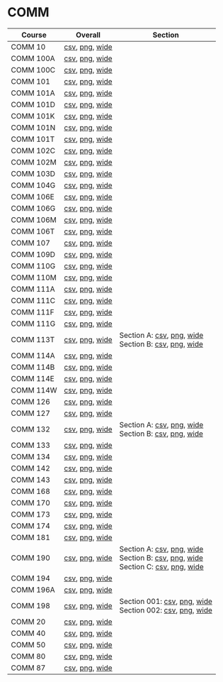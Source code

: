 # COMM

| Course | Overall | Section |
| ------ | ------- | ------- |
| COMM 10 | [csv](https://github.com/UCSD-Historical-Enrollment-Data/2024Fall/blob/main/overall/COMM%2010.csv), [png](https://raw.githubusercontent.com/UCSD-Historical-Enrollment-Data/2024Fall/main/plot_overall/COMM%2010.png), [wide](https://raw.githubusercontent.com/UCSD-Historical-Enrollment-Data/2024Fall/main/plot_overall_wide/COMM%2010.png) |  |
| COMM 100A | [csv](https://github.com/UCSD-Historical-Enrollment-Data/2024Fall/blob/main/overall/COMM%20100A.csv), [png](https://raw.githubusercontent.com/UCSD-Historical-Enrollment-Data/2024Fall/main/plot_overall/COMM%20100A.png), [wide](https://raw.githubusercontent.com/UCSD-Historical-Enrollment-Data/2024Fall/main/plot_overall_wide/COMM%20100A.png) |  |
| COMM 100C | [csv](https://github.com/UCSD-Historical-Enrollment-Data/2024Fall/blob/main/overall/COMM%20100C.csv), [png](https://raw.githubusercontent.com/UCSD-Historical-Enrollment-Data/2024Fall/main/plot_overall/COMM%20100C.png), [wide](https://raw.githubusercontent.com/UCSD-Historical-Enrollment-Data/2024Fall/main/plot_overall_wide/COMM%20100C.png) |  |
| COMM 101 | [csv](https://github.com/UCSD-Historical-Enrollment-Data/2024Fall/blob/main/overall/COMM%20101.csv), [png](https://raw.githubusercontent.com/UCSD-Historical-Enrollment-Data/2024Fall/main/plot_overall/COMM%20101.png), [wide](https://raw.githubusercontent.com/UCSD-Historical-Enrollment-Data/2024Fall/main/plot_overall_wide/COMM%20101.png) |  |
| COMM 101A | [csv](https://github.com/UCSD-Historical-Enrollment-Data/2024Fall/blob/main/overall/COMM%20101A.csv), [png](https://raw.githubusercontent.com/UCSD-Historical-Enrollment-Data/2024Fall/main/plot_overall/COMM%20101A.png), [wide](https://raw.githubusercontent.com/UCSD-Historical-Enrollment-Data/2024Fall/main/plot_overall_wide/COMM%20101A.png) |  |
| COMM 101D | [csv](https://github.com/UCSD-Historical-Enrollment-Data/2024Fall/blob/main/overall/COMM%20101D.csv), [png](https://raw.githubusercontent.com/UCSD-Historical-Enrollment-Data/2024Fall/main/plot_overall/COMM%20101D.png), [wide](https://raw.githubusercontent.com/UCSD-Historical-Enrollment-Data/2024Fall/main/plot_overall_wide/COMM%20101D.png) |  |
| COMM 101K | [csv](https://github.com/UCSD-Historical-Enrollment-Data/2024Fall/blob/main/overall/COMM%20101K.csv), [png](https://raw.githubusercontent.com/UCSD-Historical-Enrollment-Data/2024Fall/main/plot_overall/COMM%20101K.png), [wide](https://raw.githubusercontent.com/UCSD-Historical-Enrollment-Data/2024Fall/main/plot_overall_wide/COMM%20101K.png) |  |
| COMM 101N | [csv](https://github.com/UCSD-Historical-Enrollment-Data/2024Fall/blob/main/overall/COMM%20101N.csv), [png](https://raw.githubusercontent.com/UCSD-Historical-Enrollment-Data/2024Fall/main/plot_overall/COMM%20101N.png), [wide](https://raw.githubusercontent.com/UCSD-Historical-Enrollment-Data/2024Fall/main/plot_overall_wide/COMM%20101N.png) |  |
| COMM 101T | [csv](https://github.com/UCSD-Historical-Enrollment-Data/2024Fall/blob/main/overall/COMM%20101T.csv), [png](https://raw.githubusercontent.com/UCSD-Historical-Enrollment-Data/2024Fall/main/plot_overall/COMM%20101T.png), [wide](https://raw.githubusercontent.com/UCSD-Historical-Enrollment-Data/2024Fall/main/plot_overall_wide/COMM%20101T.png) |  |
| COMM 102C | [csv](https://github.com/UCSD-Historical-Enrollment-Data/2024Fall/blob/main/overall/COMM%20102C.csv), [png](https://raw.githubusercontent.com/UCSD-Historical-Enrollment-Data/2024Fall/main/plot_overall/COMM%20102C.png), [wide](https://raw.githubusercontent.com/UCSD-Historical-Enrollment-Data/2024Fall/main/plot_overall_wide/COMM%20102C.png) |  |
| COMM 102M | [csv](https://github.com/UCSD-Historical-Enrollment-Data/2024Fall/blob/main/overall/COMM%20102M.csv), [png](https://raw.githubusercontent.com/UCSD-Historical-Enrollment-Data/2024Fall/main/plot_overall/COMM%20102M.png), [wide](https://raw.githubusercontent.com/UCSD-Historical-Enrollment-Data/2024Fall/main/plot_overall_wide/COMM%20102M.png) |  |
| COMM 103D | [csv](https://github.com/UCSD-Historical-Enrollment-Data/2024Fall/blob/main/overall/COMM%20103D.csv), [png](https://raw.githubusercontent.com/UCSD-Historical-Enrollment-Data/2024Fall/main/plot_overall/COMM%20103D.png), [wide](https://raw.githubusercontent.com/UCSD-Historical-Enrollment-Data/2024Fall/main/plot_overall_wide/COMM%20103D.png) |  |
| COMM 104G | [csv](https://github.com/UCSD-Historical-Enrollment-Data/2024Fall/blob/main/overall/COMM%20104G.csv), [png](https://raw.githubusercontent.com/UCSD-Historical-Enrollment-Data/2024Fall/main/plot_overall/COMM%20104G.png), [wide](https://raw.githubusercontent.com/UCSD-Historical-Enrollment-Data/2024Fall/main/plot_overall_wide/COMM%20104G.png) |  |
| COMM 106E | [csv](https://github.com/UCSD-Historical-Enrollment-Data/2024Fall/blob/main/overall/COMM%20106E.csv), [png](https://raw.githubusercontent.com/UCSD-Historical-Enrollment-Data/2024Fall/main/plot_overall/COMM%20106E.png), [wide](https://raw.githubusercontent.com/UCSD-Historical-Enrollment-Data/2024Fall/main/plot_overall_wide/COMM%20106E.png) |  |
| COMM 106G | [csv](https://github.com/UCSD-Historical-Enrollment-Data/2024Fall/blob/main/overall/COMM%20106G.csv), [png](https://raw.githubusercontent.com/UCSD-Historical-Enrollment-Data/2024Fall/main/plot_overall/COMM%20106G.png), [wide](https://raw.githubusercontent.com/UCSD-Historical-Enrollment-Data/2024Fall/main/plot_overall_wide/COMM%20106G.png) |  |
| COMM 106M | [csv](https://github.com/UCSD-Historical-Enrollment-Data/2024Fall/blob/main/overall/COMM%20106M.csv), [png](https://raw.githubusercontent.com/UCSD-Historical-Enrollment-Data/2024Fall/main/plot_overall/COMM%20106M.png), [wide](https://raw.githubusercontent.com/UCSD-Historical-Enrollment-Data/2024Fall/main/plot_overall_wide/COMM%20106M.png) |  |
| COMM 106T | [csv](https://github.com/UCSD-Historical-Enrollment-Data/2024Fall/blob/main/overall/COMM%20106T.csv), [png](https://raw.githubusercontent.com/UCSD-Historical-Enrollment-Data/2024Fall/main/plot_overall/COMM%20106T.png), [wide](https://raw.githubusercontent.com/UCSD-Historical-Enrollment-Data/2024Fall/main/plot_overall_wide/COMM%20106T.png) |  |
| COMM 107 | [csv](https://github.com/UCSD-Historical-Enrollment-Data/2024Fall/blob/main/overall/COMM%20107.csv), [png](https://raw.githubusercontent.com/UCSD-Historical-Enrollment-Data/2024Fall/main/plot_overall/COMM%20107.png), [wide](https://raw.githubusercontent.com/UCSD-Historical-Enrollment-Data/2024Fall/main/plot_overall_wide/COMM%20107.png) |  |
| COMM 109D | [csv](https://github.com/UCSD-Historical-Enrollment-Data/2024Fall/blob/main/overall/COMM%20109D.csv), [png](https://raw.githubusercontent.com/UCSD-Historical-Enrollment-Data/2024Fall/main/plot_overall/COMM%20109D.png), [wide](https://raw.githubusercontent.com/UCSD-Historical-Enrollment-Data/2024Fall/main/plot_overall_wide/COMM%20109D.png) |  |
| COMM 110G | [csv](https://github.com/UCSD-Historical-Enrollment-Data/2024Fall/blob/main/overall/COMM%20110G.csv), [png](https://raw.githubusercontent.com/UCSD-Historical-Enrollment-Data/2024Fall/main/plot_overall/COMM%20110G.png), [wide](https://raw.githubusercontent.com/UCSD-Historical-Enrollment-Data/2024Fall/main/plot_overall_wide/COMM%20110G.png) |  |
| COMM 110M | [csv](https://github.com/UCSD-Historical-Enrollment-Data/2024Fall/blob/main/overall/COMM%20110M.csv), [png](https://raw.githubusercontent.com/UCSD-Historical-Enrollment-Data/2024Fall/main/plot_overall/COMM%20110M.png), [wide](https://raw.githubusercontent.com/UCSD-Historical-Enrollment-Data/2024Fall/main/plot_overall_wide/COMM%20110M.png) |  |
| COMM 111A | [csv](https://github.com/UCSD-Historical-Enrollment-Data/2024Fall/blob/main/overall/COMM%20111A.csv), [png](https://raw.githubusercontent.com/UCSD-Historical-Enrollment-Data/2024Fall/main/plot_overall/COMM%20111A.png), [wide](https://raw.githubusercontent.com/UCSD-Historical-Enrollment-Data/2024Fall/main/plot_overall_wide/COMM%20111A.png) |  |
| COMM 111C | [csv](https://github.com/UCSD-Historical-Enrollment-Data/2024Fall/blob/main/overall/COMM%20111C.csv), [png](https://raw.githubusercontent.com/UCSD-Historical-Enrollment-Data/2024Fall/main/plot_overall/COMM%20111C.png), [wide](https://raw.githubusercontent.com/UCSD-Historical-Enrollment-Data/2024Fall/main/plot_overall_wide/COMM%20111C.png) |  |
| COMM 111F | [csv](https://github.com/UCSD-Historical-Enrollment-Data/2024Fall/blob/main/overall/COMM%20111F.csv), [png](https://raw.githubusercontent.com/UCSD-Historical-Enrollment-Data/2024Fall/main/plot_overall/COMM%20111F.png), [wide](https://raw.githubusercontent.com/UCSD-Historical-Enrollment-Data/2024Fall/main/plot_overall_wide/COMM%20111F.png) |  |
| COMM 111G | [csv](https://github.com/UCSD-Historical-Enrollment-Data/2024Fall/blob/main/overall/COMM%20111G.csv), [png](https://raw.githubusercontent.com/UCSD-Historical-Enrollment-Data/2024Fall/main/plot_overall/COMM%20111G.png), [wide](https://raw.githubusercontent.com/UCSD-Historical-Enrollment-Data/2024Fall/main/plot_overall_wide/COMM%20111G.png) |  |
| COMM 113T | [csv](https://github.com/UCSD-Historical-Enrollment-Data/2024Fall/blob/main/overall/COMM%20113T.csv), [png](https://raw.githubusercontent.com/UCSD-Historical-Enrollment-Data/2024Fall/main/plot_overall/COMM%20113T.png), [wide](https://raw.githubusercontent.com/UCSD-Historical-Enrollment-Data/2024Fall/main/plot_overall_wide/COMM%20113T.png) | Section A: [csv](https://github.com/UCSD-Historical-Enrollment-Data/2024Fall/blob/main/section/COMM%20113T_A.csv), [png](https://raw.githubusercontent.com/UCSD-Historical-Enrollment-Data/2024Fall/main/plot_section/COMM%20113T_A.png), [wide](https://raw.githubusercontent.com/UCSD-Historical-Enrollment-Data/2024Fall/main/plot_section_wide/COMM%20113T_A.png)<br>Section B: [csv](https://github.com/UCSD-Historical-Enrollment-Data/2024Fall/blob/main/section/COMM%20113T_B.csv), [png](https://raw.githubusercontent.com/UCSD-Historical-Enrollment-Data/2024Fall/main/plot_section/COMM%20113T_B.png), [wide](https://raw.githubusercontent.com/UCSD-Historical-Enrollment-Data/2024Fall/main/plot_section_wide/COMM%20113T_B.png) |
| COMM 114A | [csv](https://github.com/UCSD-Historical-Enrollment-Data/2024Fall/blob/main/overall/COMM%20114A.csv), [png](https://raw.githubusercontent.com/UCSD-Historical-Enrollment-Data/2024Fall/main/plot_overall/COMM%20114A.png), [wide](https://raw.githubusercontent.com/UCSD-Historical-Enrollment-Data/2024Fall/main/plot_overall_wide/COMM%20114A.png) |  |
| COMM 114B | [csv](https://github.com/UCSD-Historical-Enrollment-Data/2024Fall/blob/main/overall/COMM%20114B.csv), [png](https://raw.githubusercontent.com/UCSD-Historical-Enrollment-Data/2024Fall/main/plot_overall/COMM%20114B.png), [wide](https://raw.githubusercontent.com/UCSD-Historical-Enrollment-Data/2024Fall/main/plot_overall_wide/COMM%20114B.png) |  |
| COMM 114E | [csv](https://github.com/UCSD-Historical-Enrollment-Data/2024Fall/blob/main/overall/COMM%20114E.csv), [png](https://raw.githubusercontent.com/UCSD-Historical-Enrollment-Data/2024Fall/main/plot_overall/COMM%20114E.png), [wide](https://raw.githubusercontent.com/UCSD-Historical-Enrollment-Data/2024Fall/main/plot_overall_wide/COMM%20114E.png) |  |
| COMM 114W | [csv](https://github.com/UCSD-Historical-Enrollment-Data/2024Fall/blob/main/overall/COMM%20114W.csv), [png](https://raw.githubusercontent.com/UCSD-Historical-Enrollment-Data/2024Fall/main/plot_overall/COMM%20114W.png), [wide](https://raw.githubusercontent.com/UCSD-Historical-Enrollment-Data/2024Fall/main/plot_overall_wide/COMM%20114W.png) |  |
| COMM 126 | [csv](https://github.com/UCSD-Historical-Enrollment-Data/2024Fall/blob/main/overall/COMM%20126.csv), [png](https://raw.githubusercontent.com/UCSD-Historical-Enrollment-Data/2024Fall/main/plot_overall/COMM%20126.png), [wide](https://raw.githubusercontent.com/UCSD-Historical-Enrollment-Data/2024Fall/main/plot_overall_wide/COMM%20126.png) |  |
| COMM 127 | [csv](https://github.com/UCSD-Historical-Enrollment-Data/2024Fall/blob/main/overall/COMM%20127.csv), [png](https://raw.githubusercontent.com/UCSD-Historical-Enrollment-Data/2024Fall/main/plot_overall/COMM%20127.png), [wide](https://raw.githubusercontent.com/UCSD-Historical-Enrollment-Data/2024Fall/main/plot_overall_wide/COMM%20127.png) |  |
| COMM 132 | [csv](https://github.com/UCSD-Historical-Enrollment-Data/2024Fall/blob/main/overall/COMM%20132.csv), [png](https://raw.githubusercontent.com/UCSD-Historical-Enrollment-Data/2024Fall/main/plot_overall/COMM%20132.png), [wide](https://raw.githubusercontent.com/UCSD-Historical-Enrollment-Data/2024Fall/main/plot_overall_wide/COMM%20132.png) | Section A: [csv](https://github.com/UCSD-Historical-Enrollment-Data/2024Fall/blob/main/section/COMM%20132_A.csv), [png](https://raw.githubusercontent.com/UCSD-Historical-Enrollment-Data/2024Fall/main/plot_section/COMM%20132_A.png), [wide](https://raw.githubusercontent.com/UCSD-Historical-Enrollment-Data/2024Fall/main/plot_section_wide/COMM%20132_A.png)<br>Section B: [csv](https://github.com/UCSD-Historical-Enrollment-Data/2024Fall/blob/main/section/COMM%20132_B.csv), [png](https://raw.githubusercontent.com/UCSD-Historical-Enrollment-Data/2024Fall/main/plot_section/COMM%20132_B.png), [wide](https://raw.githubusercontent.com/UCSD-Historical-Enrollment-Data/2024Fall/main/plot_section_wide/COMM%20132_B.png) |
| COMM 133 | [csv](https://github.com/UCSD-Historical-Enrollment-Data/2024Fall/blob/main/overall/COMM%20133.csv), [png](https://raw.githubusercontent.com/UCSD-Historical-Enrollment-Data/2024Fall/main/plot_overall/COMM%20133.png), [wide](https://raw.githubusercontent.com/UCSD-Historical-Enrollment-Data/2024Fall/main/plot_overall_wide/COMM%20133.png) |  |
| COMM 134 | [csv](https://github.com/UCSD-Historical-Enrollment-Data/2024Fall/blob/main/overall/COMM%20134.csv), [png](https://raw.githubusercontent.com/UCSD-Historical-Enrollment-Data/2024Fall/main/plot_overall/COMM%20134.png), [wide](https://raw.githubusercontent.com/UCSD-Historical-Enrollment-Data/2024Fall/main/plot_overall_wide/COMM%20134.png) |  |
| COMM 142 | [csv](https://github.com/UCSD-Historical-Enrollment-Data/2024Fall/blob/main/overall/COMM%20142.csv), [png](https://raw.githubusercontent.com/UCSD-Historical-Enrollment-Data/2024Fall/main/plot_overall/COMM%20142.png), [wide](https://raw.githubusercontent.com/UCSD-Historical-Enrollment-Data/2024Fall/main/plot_overall_wide/COMM%20142.png) |  |
| COMM 143 | [csv](https://github.com/UCSD-Historical-Enrollment-Data/2024Fall/blob/main/overall/COMM%20143.csv), [png](https://raw.githubusercontent.com/UCSD-Historical-Enrollment-Data/2024Fall/main/plot_overall/COMM%20143.png), [wide](https://raw.githubusercontent.com/UCSD-Historical-Enrollment-Data/2024Fall/main/plot_overall_wide/COMM%20143.png) |  |
| COMM 168 | [csv](https://github.com/UCSD-Historical-Enrollment-Data/2024Fall/blob/main/overall/COMM%20168.csv), [png](https://raw.githubusercontent.com/UCSD-Historical-Enrollment-Data/2024Fall/main/plot_overall/COMM%20168.png), [wide](https://raw.githubusercontent.com/UCSD-Historical-Enrollment-Data/2024Fall/main/plot_overall_wide/COMM%20168.png) |  |
| COMM 170 | [csv](https://github.com/UCSD-Historical-Enrollment-Data/2024Fall/blob/main/overall/COMM%20170.csv), [png](https://raw.githubusercontent.com/UCSD-Historical-Enrollment-Data/2024Fall/main/plot_overall/COMM%20170.png), [wide](https://raw.githubusercontent.com/UCSD-Historical-Enrollment-Data/2024Fall/main/plot_overall_wide/COMM%20170.png) |  |
| COMM 173 | [csv](https://github.com/UCSD-Historical-Enrollment-Data/2024Fall/blob/main/overall/COMM%20173.csv), [png](https://raw.githubusercontent.com/UCSD-Historical-Enrollment-Data/2024Fall/main/plot_overall/COMM%20173.png), [wide](https://raw.githubusercontent.com/UCSD-Historical-Enrollment-Data/2024Fall/main/plot_overall_wide/COMM%20173.png) |  |
| COMM 174 | [csv](https://github.com/UCSD-Historical-Enrollment-Data/2024Fall/blob/main/overall/COMM%20174.csv), [png](https://raw.githubusercontent.com/UCSD-Historical-Enrollment-Data/2024Fall/main/plot_overall/COMM%20174.png), [wide](https://raw.githubusercontent.com/UCSD-Historical-Enrollment-Data/2024Fall/main/plot_overall_wide/COMM%20174.png) |  |
| COMM 181 | [csv](https://github.com/UCSD-Historical-Enrollment-Data/2024Fall/blob/main/overall/COMM%20181.csv), [png](https://raw.githubusercontent.com/UCSD-Historical-Enrollment-Data/2024Fall/main/plot_overall/COMM%20181.png), [wide](https://raw.githubusercontent.com/UCSD-Historical-Enrollment-Data/2024Fall/main/plot_overall_wide/COMM%20181.png) |  |
| COMM 190 | [csv](https://github.com/UCSD-Historical-Enrollment-Data/2024Fall/blob/main/overall/COMM%20190.csv), [png](https://raw.githubusercontent.com/UCSD-Historical-Enrollment-Data/2024Fall/main/plot_overall/COMM%20190.png), [wide](https://raw.githubusercontent.com/UCSD-Historical-Enrollment-Data/2024Fall/main/plot_overall_wide/COMM%20190.png) | Section A: [csv](https://github.com/UCSD-Historical-Enrollment-Data/2024Fall/blob/main/section/COMM%20190_A.csv), [png](https://raw.githubusercontent.com/UCSD-Historical-Enrollment-Data/2024Fall/main/plot_section/COMM%20190_A.png), [wide](https://raw.githubusercontent.com/UCSD-Historical-Enrollment-Data/2024Fall/main/plot_section_wide/COMM%20190_A.png)<br>Section B: [csv](https://github.com/UCSD-Historical-Enrollment-Data/2024Fall/blob/main/section/COMM%20190_B.csv), [png](https://raw.githubusercontent.com/UCSD-Historical-Enrollment-Data/2024Fall/main/plot_section/COMM%20190_B.png), [wide](https://raw.githubusercontent.com/UCSD-Historical-Enrollment-Data/2024Fall/main/plot_section_wide/COMM%20190_B.png)<br>Section C: [csv](https://github.com/UCSD-Historical-Enrollment-Data/2024Fall/blob/main/section/COMM%20190_C.csv), [png](https://raw.githubusercontent.com/UCSD-Historical-Enrollment-Data/2024Fall/main/plot_section/COMM%20190_C.png), [wide](https://raw.githubusercontent.com/UCSD-Historical-Enrollment-Data/2024Fall/main/plot_section_wide/COMM%20190_C.png) |
| COMM 194 | [csv](https://github.com/UCSD-Historical-Enrollment-Data/2024Fall/blob/main/overall/COMM%20194.csv), [png](https://raw.githubusercontent.com/UCSD-Historical-Enrollment-Data/2024Fall/main/plot_overall/COMM%20194.png), [wide](https://raw.githubusercontent.com/UCSD-Historical-Enrollment-Data/2024Fall/main/plot_overall_wide/COMM%20194.png) |  |
| COMM 196A | [csv](https://github.com/UCSD-Historical-Enrollment-Data/2024Fall/blob/main/overall/COMM%20196A.csv), [png](https://raw.githubusercontent.com/UCSD-Historical-Enrollment-Data/2024Fall/main/plot_overall/COMM%20196A.png), [wide](https://raw.githubusercontent.com/UCSD-Historical-Enrollment-Data/2024Fall/main/plot_overall_wide/COMM%20196A.png) |  |
| COMM 198 | [csv](https://github.com/UCSD-Historical-Enrollment-Data/2024Fall/blob/main/overall/COMM%20198.csv), [png](https://raw.githubusercontent.com/UCSD-Historical-Enrollment-Data/2024Fall/main/plot_overall/COMM%20198.png), [wide](https://raw.githubusercontent.com/UCSD-Historical-Enrollment-Data/2024Fall/main/plot_overall_wide/COMM%20198.png) | Section 001: [csv](https://github.com/UCSD-Historical-Enrollment-Data/2024Fall/blob/main/section/COMM%20198_001.csv), [png](https://raw.githubusercontent.com/UCSD-Historical-Enrollment-Data/2024Fall/main/plot_section/COMM%20198_001.png), [wide](https://raw.githubusercontent.com/UCSD-Historical-Enrollment-Data/2024Fall/main/plot_section_wide/COMM%20198_001.png)<br>Section 002: [csv](https://github.com/UCSD-Historical-Enrollment-Data/2024Fall/blob/main/section/COMM%20198_002.csv), [png](https://raw.githubusercontent.com/UCSD-Historical-Enrollment-Data/2024Fall/main/plot_section/COMM%20198_002.png), [wide](https://raw.githubusercontent.com/UCSD-Historical-Enrollment-Data/2024Fall/main/plot_section_wide/COMM%20198_002.png) |
| COMM 20 | [csv](https://github.com/UCSD-Historical-Enrollment-Data/2024Fall/blob/main/overall/COMM%2020.csv), [png](https://raw.githubusercontent.com/UCSD-Historical-Enrollment-Data/2024Fall/main/plot_overall/COMM%2020.png), [wide](https://raw.githubusercontent.com/UCSD-Historical-Enrollment-Data/2024Fall/main/plot_overall_wide/COMM%2020.png) |  |
| COMM 40 | [csv](https://github.com/UCSD-Historical-Enrollment-Data/2024Fall/blob/main/overall/COMM%2040.csv), [png](https://raw.githubusercontent.com/UCSD-Historical-Enrollment-Data/2024Fall/main/plot_overall/COMM%2040.png), [wide](https://raw.githubusercontent.com/UCSD-Historical-Enrollment-Data/2024Fall/main/plot_overall_wide/COMM%2040.png) |  |
| COMM 50 | [csv](https://github.com/UCSD-Historical-Enrollment-Data/2024Fall/blob/main/overall/COMM%2050.csv), [png](https://raw.githubusercontent.com/UCSD-Historical-Enrollment-Data/2024Fall/main/plot_overall/COMM%2050.png), [wide](https://raw.githubusercontent.com/UCSD-Historical-Enrollment-Data/2024Fall/main/plot_overall_wide/COMM%2050.png) |  |
| COMM 80 | [csv](https://github.com/UCSD-Historical-Enrollment-Data/2024Fall/blob/main/overall/COMM%2080.csv), [png](https://raw.githubusercontent.com/UCSD-Historical-Enrollment-Data/2024Fall/main/plot_overall/COMM%2080.png), [wide](https://raw.githubusercontent.com/UCSD-Historical-Enrollment-Data/2024Fall/main/plot_overall_wide/COMM%2080.png) |  |
| COMM 87 | [csv](https://github.com/UCSD-Historical-Enrollment-Data/2024Fall/blob/main/overall/COMM%2087.csv), [png](https://raw.githubusercontent.com/UCSD-Historical-Enrollment-Data/2024Fall/main/plot_overall/COMM%2087.png), [wide](https://raw.githubusercontent.com/UCSD-Historical-Enrollment-Data/2024Fall/main/plot_overall_wide/COMM%2087.png) |  |
